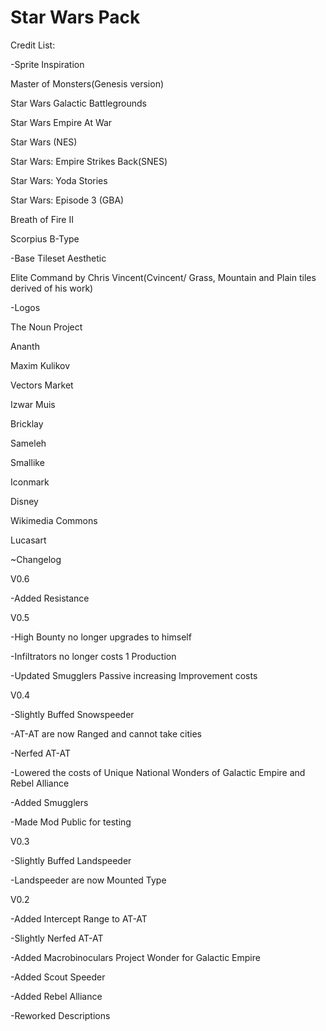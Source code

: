 # Star Wars Pack

Credit List:

-Sprite Inspiration

Master of Monsters(Genesis version)

Star Wars Galactic Battlegrounds

Star Wars Empire At War

Star Wars (NES)

Star Wars: Empire Strikes Back(SNES)

Star Wars: Yoda Stories

Star Wars: Episode 3 (GBA)

Breath of Fire II

Scorpius B-Type

-Base Tileset Aesthetic

Elite Command by Chris Vincent(Cvincent/ Grass, Mountain and Plain tiles derived of his work)

-Logos

The Noun Project

Ananth

Maxim Kulikov

Vectors Market

Izwar Muis

Bricklay

Sameleh

Smallike

Iconmark

Disney

Wikimedia Commons

Lucasart

~Changelog

V0.6

-Added Resistance

V0.5

-High Bounty no longer upgrades to himself

-Infiltrators no longer costs 1 Production

-Updated Smugglers Passive increasing Improvement costs

V0.4

-Slightly Buffed Snowspeeder

-AT-AT are now Ranged and cannot take cities

-Nerfed AT-AT

-Lowered the costs of Unique National Wonders of Galactic Empire and Rebel Alliance

-Added Smugglers

-Made Mod Public for testing

V0.3

-Slightly Buffed Landspeeder

-Landspeeder are now Mounted Type


V0.2

-Added Intercept Range to AT-AT

-Slightly Nerfed AT-AT

-Added Macrobinoculars Project Wonder for Galactic Empire

-Added Scout Speeder

-Added Rebel Alliance

-Reworked Descriptions
